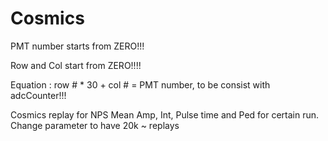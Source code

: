 # Cosmics


PMT number starts from ZERO!!!

Row and Col start from ZERO!!!!

Equation : row # * 30 + col # = PMT number, to be consist with adcCounter!!!


Cosmics replay for NPS
Mean Amp, Int, Pulse time and Ped for certain run.
Change parameter to have 20k ~ replays
